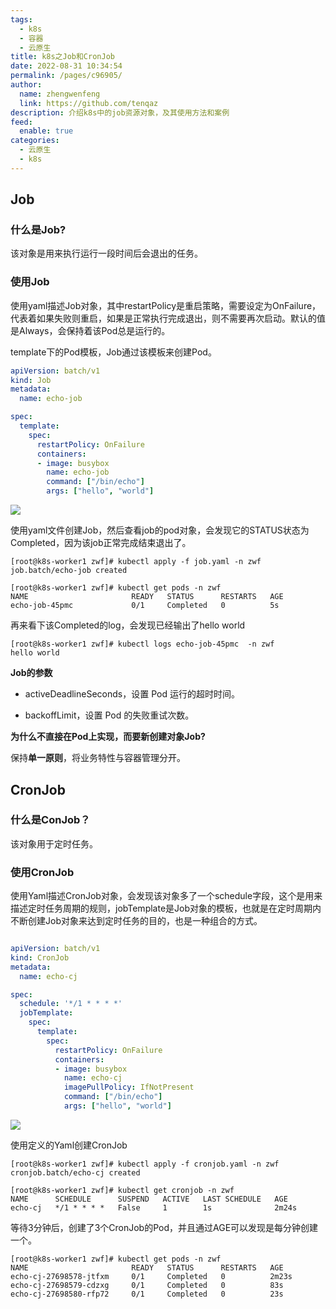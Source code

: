 ```yaml
---
tags: 
  - k8s
  - 容器
  - 云原生
title: k8s之Job和CronJob
date: 2022-08-31 10:34:54
permalink: /pages/c96905/
author: 
  name: zhengwenfeng
  link: https://github.com/tenqaz
description: 介绍k8s中的job资源对象，及其使用方法和案例
feed: 
  enable: true
categories: 
  - 云原生
  - k8s
---
```


## Job

### 什么是Job?

该对象是用来执行运行一段时间后会退出的任务。



### 使用Job 

使用yaml描述Job对象，其中restartPolicy是重启策略，需要设定为OnFailure，代表着如果失败则重启，如果是正常执行完成退出，则不需要再次启动。默认的值是Always，会保持着该Pod总是运行的。

template下的Pod模板，Job通过该模板来创建Pod。

```yaml
apiVersion: batch/v1
kind: Job
metadata:
  name: echo-job

spec:
  template:
    spec:
      restartPolicy: OnFailure
      containers:
      - image: busybox
        name: echo-job
        command: ["/bin/echo"]
        args: ["hello", "world"]

```

![](https://gcore.jsdelivr.net/gh/tenqaz/BLOG-CDN@main/20220721102314.png)



使用yaml文件创建Job，然后查看job的pod对象，会发现它的STATUS状态为Completed，因为该job正常完成结束退出了。

```shell
[root@k8s-worker1 zwf]# kubectl apply -f job.yaml -n zwf
job.batch/echo-job created

[root@k8s-worker1 zwf]# kubectl get pods -n zwf
NAME                       READY   STATUS      RESTARTS   AGE
echo-job-45pmc             0/1     Completed   0          5s
```



再来看下该Completed的log，会发现已经输出了hello world

```
[root@k8s-worker1 zwf]# kubectl logs echo-job-45pmc  -n zwf
hello world
```





**Job的参数**

* activeDeadlineSeconds，设置 Pod 运行的超时时间。

* backoffLimit，设置 Pod 的失败重试次数。



**为什么不直接在Pod上实现，而要新创建对象Job?**

保持**单一原则**，将业务特性与容器管理分开。





## CronJob

### 什么是ConJob？

该对象用于定时任务。



### 使用CronJob

使用Yaml描述CronJob对象，会发现该对象多了一个schedule字段，这个是用来描述定时任务周期的规则，jobTemplate是Job对象的模板，也就是在定时周期内不断创建Job对象来达到定时任务的目的，也是一种组合的方式。

```yaml

apiVersion: batch/v1
kind: CronJob
metadata:
  name: echo-cj

spec:
  schedule: '*/1 * * * *'
  jobTemplate:
    spec:
      template:
        spec:
          restartPolicy: OnFailure
          containers:
          - image: busybox
            name: echo-cj
            imagePullPolicy: IfNotPresent
            command: ["/bin/echo"]
            args: ["hello", "world"]
```



![](https://gcore.jsdelivr.net/gh/tenqaz/BLOG-CDN@main/20220831105354.png)





使用定义的Yaml创建CronJob

```shell
[root@k8s-worker1 zwf]# kubectl apply -f cronjob.yaml -n zwf
cronjob.batch/echo-cj created

[root@k8s-worker1 zwf]# kubectl get cronjob -n zwf
NAME      SCHEDULE      SUSPEND   ACTIVE   LAST SCHEDULE   AGE
echo-cj   */1 * * * *   False     1        1s              2m24s
```



等待3分钟后，创建了3个CronJob的Pod，并且通过AGE可以发现是每分钟创建一个。

```
[root@k8s-worker1 zwf]# kubectl get pods -n zwf
NAME                       READY   STATUS      RESTARTS   AGE
echo-cj-27698578-jtfxm     0/1     Completed   0          2m23s
echo-cj-27698579-cdzxg     0/1     Completed   0          83s
echo-cj-27698580-rfp72     0/1     Completed   0          23s